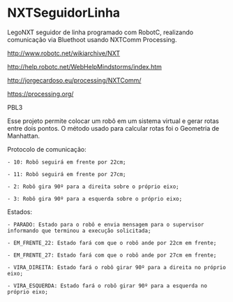 ﻿# NXTSeguidorLinha
LegoNXT seguidor de linha programado com RobotC, realizando comunicação via Bluethoot usando NXTComm Processing.

http://www.robotc.net/wikiarchive/NXT

http://help.robotc.net/WebHelpMindstorms/index.htm

http://jorgecardoso.eu/processing/NXTComm/

https://processing.org/


PBL3

Esse projeto permite colocar um robô em um sistema virtual e gerar rotas entre dois pontos.
O método usado para calcular rotas foi o Geometria de Manhattan.

Protocolo  de comunicação:

	- 10: Robô seguirá em frente por 22cm;

	- 11: Robô seguirá em frente por 27cm;

	- 2: Robô gira 90º para a direita sobre o próprio eixo;

	- 3: Robô gira 90º para a esquerda sobre o próprio eixo;

Estados:

	- PARADO: Estado para o robô e envia mensagem para o supervisor informando que terminou a execução solicitada;

	- EM_FRENTE_22: Estado fará com que o robô ande por 22cm em frente;

	- EM_FRENTE_27: Estado fará com que o robô ande por 27cm em frente; 

	- VIRA_DIREITA: Estado fará o robô girar 90º para a direita no próprio eixo;

	- VIRA_ESQUERDA: Estado fará o robô girar 90º para a esquerda no próprio eixo;